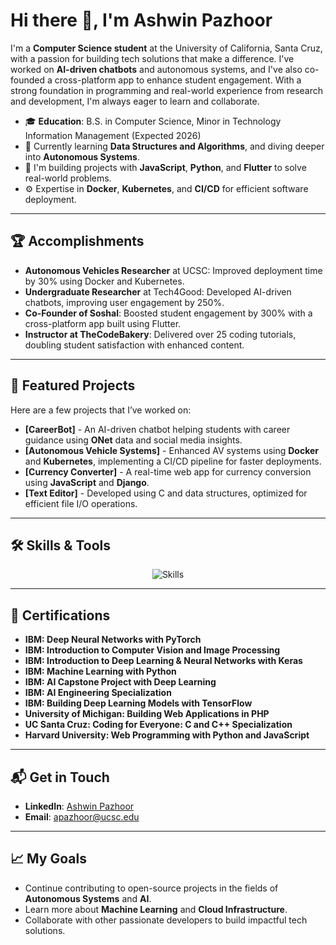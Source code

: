 # Hi there 👋, I'm Ashwin Pazhoor

I'm a **Computer Science student** at the University of California, Santa Cruz, with a passion for building tech solutions that make a difference. I've worked on **AI-driven chatbots** and autonomous systems, and I've also co-founded a cross-platform app to enhance student engagement. With a strong foundation in programming and real-world experience from research and development, I'm always eager to learn and collaborate.

- 🎓 **Education**: B.S. in Computer Science, Minor in Technology Information Management (Expected 2026)
- 🌱 Currently learning **Data Structures and Algorithms**, and diving deeper into **Autonomous Systems**.
- 🔧 I'm building projects with **JavaScript**, **Python**, and **Flutter** to solve real-world problems.
- ⚙️ Expertise in **Docker**, **Kubernetes**, and **CI/CD** for efficient software deployment.

---

## 🏆 Accomplishments

- **Autonomous Vehicles Researcher** at UCSC: Improved deployment time by 30% using Docker and Kubernetes.
- **Undergraduate Researcher** at Tech4Good: Developed AI-driven chatbots, improving user engagement by 250%.
- **Co-Founder of Soshal**: Boosted student engagement by 300% with a cross-platform app built using Flutter.
- **Instructor at TheCodeBakery**: Delivered over 25 coding tutorials, doubling student satisfaction with enhanced content.

---

## 🚀 Featured Projects

Here are a few projects that I’ve worked on:

- **[CareerBot]** - An AI-driven chatbot helping students with career guidance using **ONet** data and social media insights.
- **[Autonomous Vehicle Systems]** - Enhanced AV systems using **Docker** and **Kubernetes**, implementing a CI/CD pipeline for faster deployments.
- **[Currency Converter]** - A real-time web app for currency conversion using **JavaScript** and **Django**.
- **[Text Editor]** - Developed using C and data structures, optimized for efficient file I/O operations.

---

## 🛠 Skills & Tools

<div align="center">
  <img src="https://skillicons.dev/icons?i=java,python,c,cpp,javascript,flutter,django,express,mysql,mongodb,git,docker,kubernetes,heroku,html,css,bootstrap,angular,tensorflow" alt="Skills" />
</div>

---

## 📜 Certifications

- **IBM: Deep Neural Networks with PyTorch** 
- **IBM: Introduction to Computer Vision and Image Processing** 
- **IBM: Introduction to Deep Learning & Neural Networks with Keras** 
- **IBM: Machine Learning with Python** 
- **IBM: AI Capstone Project with Deep Learning** 
- **IBM: AI Engineering Specialization**
- **IBM: Building Deep Learning Models with TensorFlow** 
- **University of Michigan: Building Web Applications in PHP** 
- **UC Santa Cruz: Coding for Everyone: C and C++ Specialization** 
- **Harvard University: Web Programming with Python and JavaScript** 

---

## 📬 Get in Touch

- **LinkedIn**: [Ashwin Pazhoor](https://www.linkedin.com/in/ashwin-pazhoor-4220a2219/)
- **Email**: [apazhoor@ucsc.edu](mailto:apazhoor@ucsc.edu)

---

## 📈 My Goals

- Continue contributing to open-source projects in the fields of **Autonomous Systems** and **AI**.
- Learn more about **Machine Learning** and **Cloud Infrastructure**.
- Collaborate with other passionate developers to build impactful tech solutions.